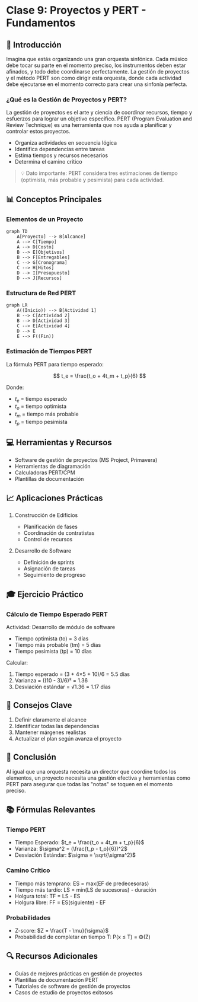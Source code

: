 # Clase 9: Proyectos y PERT - Fundamentos

## 🎯 Introducción

Imagina que estás organizando una gran orquesta sinfónica. Cada músico debe tocar su parte en el momento preciso, los instrumentos deben estar afinados, y todo debe coordinarse perfectamente. La gestión de proyectos y el método PERT son como dirigir esta orquesta, donde cada actividad debe ejecutarse en el momento correcto para crear una sinfonía perfecta.

### ¿Qué es la Gestión de Proyectos y PERT?

La gestión de proyectos es el arte y ciencia de coordinar recursos, tiempo y esfuerzos para lograr un objetivo específico. PERT (Program Evaluation and Review Technique) es una herramienta que nos ayuda a planificar y controlar estos proyectos.

- Organiza actividades en secuencia lógica
- Identifica dependencias entre tareas
- Estima tiempos y recursos necesarios
- Determina el camino crítico

> 💡 Dato importante: PERT considera tres estimaciones de tiempo (optimista, más probable y pesimista) para cada actividad.

## 📊 Conceptos Principales

### Elementos de un Proyecto

```mermaid
graph TD
    A[Proyecto] --> B[Alcance]
    A --> C[Tiempo]
    A --> D[Costo]
    B --> E[Objetivos]
    B --> F[Entregables]
    C --> G[Cronograma]
    C --> H[Hitos]
    D --> I[Presupuesto]
    D --> J[Recursos]
```

### Estructura de Red PERT

```mermaid
graph LR
    A((Inicio)) --> B[Actividad 1]
    B --> C[Actividad 2]
    B --> D[Actividad 3]
    C --> E[Actividad 4]
    D --> E
    E --> F((Fin))
```

### Estimación de Tiempos PERT

La fórmula PERT para tiempo esperado:

$$ t_e = \frac{t_o + 4t_m + t_p}{6} $$

Donde:

- $t_e$ = tiempo esperado
- $t_o$ = tiempo optimista
- $t_m$ = tiempo más probable
- $t_p$ = tiempo pesimista

## 💻 Herramientas y Recursos

- Software de gestión de proyectos (MS Project, Primavera)
- Herramientas de diagramación
- Calculadoras PERT/CPM
- Plantillas de documentación

## 📈 Aplicaciones Prácticas

1. Construcción de Edificios

   - Planificación de fases
   - Coordinación de contratistas
   - Control de recursos

2. Desarrollo de Software
   - Definición de sprints
   - Asignación de tareas
   - Seguimiento de progreso

## 🎓 Ejercicio Práctico

### Cálculo de Tiempo Esperado PERT

Actividad: Desarrollo de módulo de software

- Tiempo optimista (to) = 3 días
- Tiempo más probable (tm) = 5 días
- Tiempo pesimista (tp) = 10 días

Calcular:

1. Tiempo esperado = (3 + 4×5 + 10)/6 = 5.5 días
2. Varianza = ((10 - 3)/6)² = 1.36
3. Desviación estándar = √1.36 = 1.17 días

## 🔑 Consejos Clave

1. Definir claramente el alcance
2. Identificar todas las dependencias
3. Mantener márgenes realistas
4. Actualizar el plan según avanza el proyecto

## 📝 Conclusión

Al igual que una orquesta necesita un director que coordine todos los elementos, un proyecto necesita una gestión efectiva y herramientas como PERT para asegurar que todas las "notas" se toquen en el momento preciso.

## 📚 Fórmulas Relevantes

### Tiempo PERT

- Tiempo Esperado: $t_e = \frac{t_o + 4t_m + t_p}{6}$
- Varianza: $\sigma^2 = (\frac{t_p - t_o}{6})^2$
- Desviación Estándar: $\sigma = \sqrt{\sigma^2}$

### Camino Crítico

- Tiempo más temprano: ES = max(EF de predecesoras)
- Tiempo más tardío: LS = min(LS de sucesoras) - duración
- Holgura total: TF = LS - ES
- Holgura libre: FF = ES(siguiente) - EF

### Probabilidades

- Z-score: $Z = \frac{T - \mu}{\sigma}$
- Probabilidad de completar en tiempo T: P(x ≤ T) = Φ(Z)

## 🔍 Recursos Adicionales

- Guías de mejores prácticas en gestión de proyectos
- Plantillas de documentación PERT
- Tutoriales de software de gestión de proyectos
- Casos de estudio de proyectos exitosos
